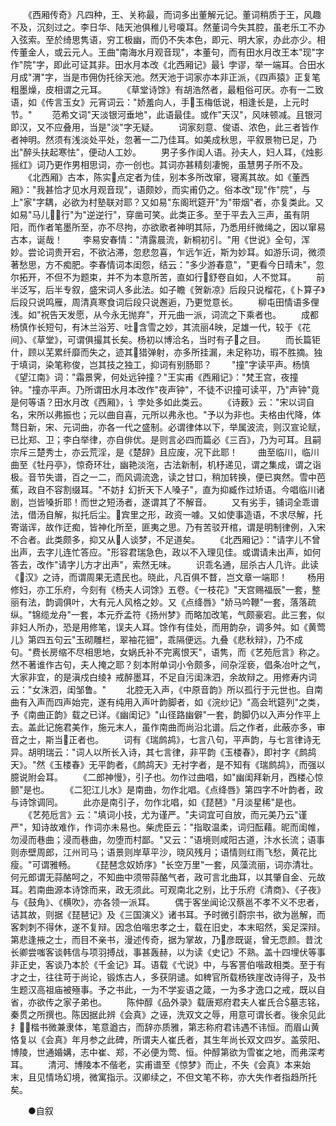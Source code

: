 <!-- { "loadSidebar": true } -->
　　《西厢传奇》凡四种，王、关称最，而词多出董解元记。董词稍质于王，风趣不及，沉刻过之。李日华、陆天池俱稚儿号嗄耳。然董词今失其腔，虽老乐工不办入弦索。至於绮思隽语，穷工极幽，而仍不失本色，即元、明大家，办此亦少。相传董金人，或云元人。王曲"南海水月观音现"，本董句，而有田水月改王本"现"字作"院"字，即此可证其非。田水月本改《北西厢记》最讠孛谬，举一端耳。合田水月成"渭"字，当是市佣伪托徐天池。然天池于词家亦本非正派，《四声猿》正复笔粗墨燥，皮相谓之元耳。
　　《草堂诗馀》有胡浩然者，最粗俗可厌。亦有一二致语，如《传言玉女》元宵词云："娇羞向人，手玉梅低说，相逢长是，上元时节。"
　　范希文词"天淡银河垂地"，此语最佳。或作"天汉"，风味顿减。且银河即汉，又不应叠用，当是"淡"字无疑。
　　词家刻意、俊语、浓色，此三者皆作者神明。然须有浅淡处平处，忽著一二乃佳耳。如美成秋思，平叙景物已足，乃出"醉头扶起寒怯"，便动人工妙。
　　男子多作闺人语。孙夫人，妇人耳，《烛影摇红》词乃更作男相思词，亦一创也。其词亦甚精刻凄惋，虽慧男子所不及。
　　《北西厢》古本，陈实点定者为佳，别本多所改窜，寝离其故。如《董西厢》："我甚恰才见水月观音现"，语颇妙，而实甫仍之。俗本改"现"作"院"，与上"家"字耦，必欲为村塾联对耶？又如易"东阁玳筵开"为"带烟"者，亦复类此。又如易"马儿行"为"逆逆行"，穿凿可笑。此类正多。至于平去入三声，虽有阴阳，而作者笔墨所至，亦不尽拘，亦欲歌者神明其际，乃悉用纤微绳之，因以窜易古本，诞哉！
　　李易安春情："清露晨流，新桐初引。"用《世说》全句，浑妙。尝论词贵开宕，不欲沾滞，忽悲忽喜，乍远乍近，斯为妙耳。如游乐词，微须著愁思，方不痴肥。李春情词本闺怨，结云："多少游春意"，"更看今日晴未"，忽尔拓开，不但不为题束，并不为本意所苦，直如行舒卷自如，人不觉耳。
　　前半泛写，后半专叙，盛宋词人多此法。如子瞻《贺新凉》后段只说榴花，《卜算子》后段只说鸣雁，周清真寒食词后段只说邂逅，乃更觉意长。
　　柳屯田情语多俚浅。如"祝告天发愿，从今永无抛弃"，开元曲一派，词流之下乘者也。
　　成都杨慎作长短句，有沐兰浴芳、吐含雪之妙，其流丽映，足雄一代，较于《花间》、《草堂》，可谓俱撮其长矣。杨初以博洽名，当时有子之目。
　　而长篇钜什，顾以芜累纤靡而失之，迹其猎弹射，亦多所挂漏，未足称功，瑕不胜摘。独于填词，染笔称俊，岂其技之独工，抑词有别肠耶？
　　"撞"字读平声。杨慎《望江南》词："霜景霁，何处远钟撞？"王实甫《西厢记》："梵王宫，夜撞钟。"撞亦平声。乃所谓田水月本改作"夜声钟"，不徒不识撞可读平，乃"声钟"竟是何等语？田水月改《西厢》，讠孛处多如此类云。
　　《诗薮》云："宋以词自名，宋所以弗振也；元以曲自喜，元所以弗永也。"予以为非也。夫格由代降，体骛日新，宋、元词曲，亦各一代之盛制。必谓律体以下，举属波流，则汉宣论赋，已比郑、卫；李白举律，亦自俳优。是则言必四而篇必《三百》，乃为可耳。且嗣宗斥三楚秀士，亦云荒淫，是《楚辞》且应废，况下此耶！
　　曲至临川，临川曲至《牡丹亭》，惊奇环壮，幽艳淡沲，古法新制，机杼递见，谓之集成，谓之诣极。音节失谱，百之一二，而风调流逸，读之甘口，稍加转换，便已爽然。雪中芭蕉，政自不容割缀耳。"不妨扌幻折天下人嗓子"，直为抑臧作过矫语。今唱临川诸剧，岂皆嗓折耶！而世之短汤者，遂谓其了不解音。
　　又有劣手，铺词全乖谱法，借汤自解，拟托后尘。宾里之形，政资一噱。又如使事造语，不求尽解，托寄谐诨，故作迂痴，皆神化所至，匪夷之思。乃有苦驳开棺，谓是明制律例，入宋不合者。此类颇多，抑又从人谈梦，不足道矣。
　　《北西厢记》："请字儿不曾出声，去字儿连忙答应。"形容君瑞急色，政以不入理见佳。或谓请未出声，如何答去，改作"请字儿方才出声"，索然无味。
　　识乖名通，屈杀古人几许。此读《汉》之诗，而谓周果无遗民也。晓此，凡百俱不瞀，岂文章一端耶！
　　杨用修妇，亦工乐府，今刻有《杨夫人词馀》五卷。《一枝花》"天宫赐福辰"一套，整丽有法，韵调俱叶，大有元人风格之妙。又《点绛唇》"娇马吟鞭"一套，落落疏纵。"锦缆龙舟"一套，本元乔孟符《扬州梦》而略加改笔，气颇豪宕。此三套，似非妇人所办，恐是用修笔，误夫人耳。馀作有佳处，而用韵杂，调多舛。如《黄莺儿》第四五句云"玉砌雕栏，翠袖花钿"，乖隔便远。九叠《悲秋辩》，乃不成句。"费长房缩不尽相思地，女娲氏补不完离恨天"，语隽，而《艺苑卮言》称之。然不著谁作古句，夫人掩之耶？刻本附单词小令颇多，间杂淫亵，倡条冶叶之气，大家非宜，的是滇戍白绫衤戒醉墨耳，不足自污闺洙泗，余故辩之。用修寿内词云："女洙泗，闺邹鲁。"
　　北腔无入声，《中原音韵》所以孤行于元世也。自南曲有入声而四声始完，遂有纯用入声叶韵脚者，如《浣纱记》"高会玳筵列"之类，予《南曲正韵》载之已详。《幽闺记》"山径路幽僻"一套，韵脚仍以入声分作平上去。盖此记施君美作，施元末人，虽作南曲而尚沿北谱。后之作者，此蔽亦多，审音之士，斯当正者也。
　　词有《瑞鹧鸪》，七言八句，平声韵，与七言律诗无异。胡明瑞云："词人以所长入诗，其七言律，非平韵《玉楼春》，即衬字《鹧鸪天》。"然《玉楼春》无平韵者，《鹧鸪天》无衬字者，是不知有《瑞鹧鸪》，而强以臆说附会耳。
　　《二郎神慢》，引子也。勿作过曲唱，如"幽闺拜新月，西楼心惊颤"是也。
　　《二犯江儿水》是南曲，勿作北唱。《点绛唇》第四字不叶韵者，政与诗馀调同。
　　此亦是南引子，勿作北唱，如《琵琶》"月淡星稀"是也。
　　《艺苑卮言》云："填词小技，尤为谨严。"夫词宜可自放，而元美乃云"谨严"，知诗故难作，作词亦未易也。柴虎臣云："指取温柔，词归酝藉。昵而闺帷，勿浸而巷曲；浸而巷曲，勿堕而村鄙。"又云："语境则咸阳古道，汴水长流；语事则赤壁周郎，江州司马；语景则岸草平沙，晓风残月；语情则红雨飞愁，黄花比瘦。"可谓雅畅。
　　《琵琶念奴娇序》"长空万里"一套，风藻流丽，词亦清壮。何元郎谓无蒜酪呵之，不知曲中须带蒜酪气者，政可言北曲耳，以其肇自金、元故耳。若南曲源本诗馀而来，政无须此。可观南北之别，比于乐府《清商》、《子夜》与《鼓角》、《横吹》，亦各领一派耳。
　　偶于客坐闻论汉蔡邕不孝不义不忠者，诘其故，则据《琵琶记》及《三国演义》诸书耳。予时微引蔚宗书，欲为邕解，而客刺刺不得休，遂不复辩。因念伯喈忠孝之士，载在旧史，本末昭然，奚足深辩。第悲逢掖之士，而目不亲书，漫述传奇，据为掌故，乃彦既诞，曾无恧颜。昔沈长卿尝嗤客谈韩信与项羽搏战，事甚轰赫，以为读《史记》不熟。盖十四埋伏等事非正史，客谈乃本於《千金记》耳。语载《弋说》中，与客詈伯喈政相类。至于有才之士，往往苛于尚论，锻炼古人，多获阴谴。如稗官所载杨铁崖改诗得子，及书生题汉高祖庙被殛事。予之书此，一为不学妄语之箴，一为多才逸口之戒，既以自省，亦欲传之家子弟也。
　　陈仲醇《品外录》载唐郑府君夫人崔氏合墓志铭，秦贯之所撰也。陈因据此辨《会真》之诬，洗双文之辱，用意可谓长者。後余见此扌，楷书微兼隶体，笔意遒古，而辞亦质雅，第志称府君讳遇不讳恒。而眉山黄恪复以《会真》年月参之此碑，所谓夫人崔氏者，其生年尚长双文四岁。盖荥阳、博陵，世通婚媾，志中崔、郑，不必便为莺、恒。仲醇第欲为雪崔之地，而弗深考耳。
　　清河、博陵本不偕老，实甫谱至《惊梦》而止，不失《会真》本来始末，且见情场幻境，微寓指示。汉卿续之，不但文笔不称，亦大失作者指趋所托矣。

　　●自叙
